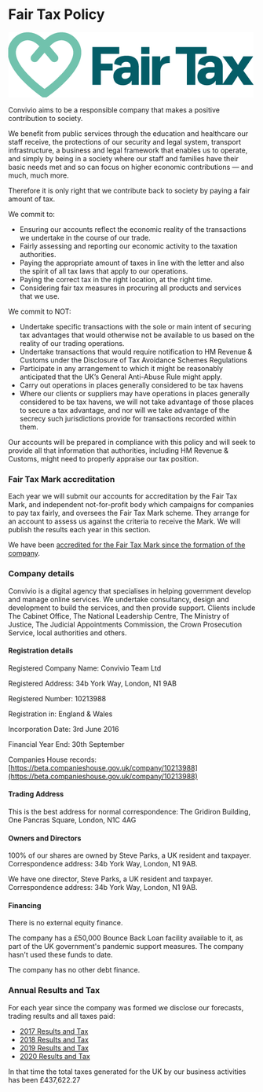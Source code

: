 # Fair Tax Policy

![The logo of the Fair Tax Mark](../../../.gitbook/assets/ftm_horizontal_rgb.png)

Convivio aims to be a responsible company that makes a positive contribution to society.

We benefit from public services through the education and healthcare our staff receive, the protections of our security and legal system, transport infrastructure, a business and legal framework that enables us to operate, and simply by being in a society where our staff and families have their basic needs met and so can focus on higher economic contributions — and much, much more.

Therefore it is only right that we contribute back to society by paying a fair amount of tax.

We commit to:

* Ensuring our accounts reflect the economic reality of the transactions we undertake in the course of our trade.
* Fairly assessing and reporting our economic activity to the taxation authorities.
* Paying the appropriate amount of taxes in line with the letter and also the spirit of all tax laws that apply to our operations.
* Paying the correct tax in the right location, at the right time.
* Considering fair tax measures in procuring all products and services that we use.

We commit to NOT:

* Undertake specific transactions with the sole or main intent of securing tax advantages that would otherwise not be available to us based on the reality of our trading operations.
* Undertake transactions that would require notification to HM Revenue & Customs under the Disclosure of Tax Avoidance Schemes Regulations
* Participate in any arrangement to which it might be reasonably anticipated that the UK’s General Anti-Abuse Rule might apply.
* Carry out operations in places generally considered to be tax havens
* Where our clients or suppliers may have operations in places generally considered to be tax havens, we will not take advantage of those places to secure a tax advantage, and nor will we take advantage of the secrecy such jurisdictions provide for transactions recorded within them.

Our accounts will be prepared in compliance with this policy and will seek to provide all that information that authorities, including HM Revenue & Customs, might need to properly appraise our tax position.

### Fair Tax Mark accreditation

Each year we will submit our accounts for accreditation by the Fair Tax Mark, and independent not-for-profit body which campaigns for companies to pay tax fairly, and oversees the Fair Tax Mark scheme. They arrange for an account to assess us against the criteria to receive the Mark. We will publish the results each year in this section.

We have been [accredited for the Fair Tax Mark since the formation of the company](https://fairtaxmark.net/convivio-public-service-day-accreditation/).

### Company details

Convivio is a digital agency that specialises in helping government develop and manage online services. We undertake consultancy, design and development to build the services, and then provide support. Clients include The Cabinet Office, The National Leadership Centre, The Ministry of Justice, The Judicial Appointments Commission, the Crown Prosecution Service, local authorities and others.

#### Registration details

Registered Company Name: Convivio Team Ltd 

Registered Address: 34b York Way, London, N1 9AB 

Registered Number: 10213988 

Registration in: England & Wales 

Incorporation Date: 3rd June 2016 

Financial Year End: 30th September 

Companies House records: [https://beta.companieshouse.gov.uk/company/10213988](https://beta.companieshouse.gov.uk/company/10213988)

#### Trading Address

This is the best address for normal correspondence: The Gridiron Building, One Pancras Square, London, N1C 4AG

#### Owners and Directors

100% of our shares are owned by Steve Parks, a UK resident and taxpayer. Correspondence address: 34b York Way, London, N1 9AB.

We have one director, Steve Parks, a UK resident and taxpayer. Correspondence address: 34b York Way, London, N1 9AB.

#### Financing

There is no external equity finance.

The company has a £50,000 Bounce Back Loan facility available to it, as part of the UK government's pandemic support measures. The company hasn't used these funds to date.

The company has no other debt finance.

### Annual Results and Tax

For each year since the company was formed we disclose our forecasts, trading results and all taxes paid:

* [2017 Results and Tax](2017-results-and-tax.md)
* [2018 Results and Tax](2018-results-and-tax.md)
* [2019 Results and Tax](2019-results-and-tax.md)
* [2020 Results and Tax](2020-results-and-tax.md)

In that time the total taxes generated for the UK by our business activities has been £437,622.27

